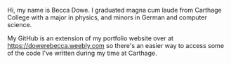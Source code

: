 Hi, my name is Becca Dowe. I graduated magna cum laude from Carthage College with a major in physics, and minors in German and computer science.

My GitHub is an extension of my portfolio website over at https://dowerebecca.weebly.com so there's an easier way to access some of the code I've written during my time at Carthage.
